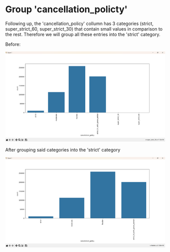 # Group 'cancellation_policty'

Following up, the 'cancellation_policy' collumn has 3 categories (strict, super_strict_60, super_strict_30) that contain small values in comparison to the rest. Therefore we will group all these entries into the 'strict' category.

Before:

![1713013660725](image/README/1713013660725.png)

After grouping said categories into the 'strict' category

![1713013749214](image/README/1713013749214.png)
